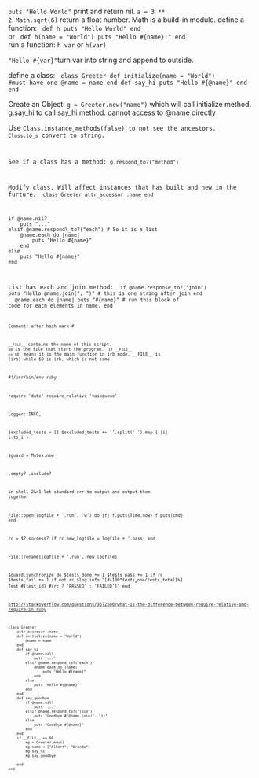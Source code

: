 <code>puts "Hello World"</code> print and return nil. 
<code>a = 3 \*\* 2</code>. <code>Math.sqrt(6)</code> return a float number. 
Math is a build-in module. 
define a function: 
<code>
def h
    puts "Hello World"
end
</code>
or
<code>
def h(name = "World")
    puts "Hello #{name}!"
end
</code>
run a function: <code>h var</code> or <code>h(var)</code>

<code>"Hello #{var}"</code>turn var into string and append to outside. 

define a class: 
<code>
class Greeter
    def initialize(name = "World") #must have one
        @name = name
    end
    def say_hi
        puts "Hello #{@name}"
    end
end
</code>

Create an Object: 
<code>g = Greeter.new("name")</code> which will call initialize method. g.say\_hi to call say\_hi method. 
cannot access to @name directly

Use <code>Class.instance\_methods(false) to not see the ancestors. 
<code>Class.to\_s</code> convert to string. 

See if a class has a method: <code>g.respond\_to?("method")</code>

Modify class. Will affect instances that has built and new in the furture. 
<code>
class Greeter
    attr_accessor :name
end
</code>

<code>
if @name.nil?
    puts "..."
elsif @name.respond\_to?("each") # So it is a list
    @name.each do |name|
        puts "Hello #{name}"
    end
else
    puts "Hello #{name}"
end
</code>

List has each and join method: 
<code>
if @name.response\_to?("join")
    puts "Hello @name.join(", ")" # this is one string after join
end
</code>
<code>
@name.each do |name|
    puts "#{name}" # run this block of code for each elements in name. 
end
<code>

Comment: after hash mark #


<code>\_\_FILE\_\_</code> contains the name of this script. 
<code>$0</code> is the file that start the program. 
<code> if \_\_FILE\_\_ == $0 </code> means it is the main function 
in irb mode, \_\_FILE\_\_ is (irb) while $0 is irb, which is not same. 

#!/usr/bin/env ruby

require 'date'
require\_relative 'taskqueue'

Logger::INFO, 

$excluded\_tests = []
$excluded\_tests += ''.split(' ').map { |i| i.to\_i }

$guard = Mutex.new

.empty?
.include?

in shell 2&>1 let standard err to output and output them together

File::open(logfile + '.run', 'w') do |f| 
    f.puts(Time.now) 
    f.puts(cmd)
end 

rc = $?.success? 
if rc
    new_logfile = logfile + '.pass'
end

File::rename(logfile + '.run', new\_logfile)

$guard.synchronize do
    $tests_done += 1
    $tests_pass += 1 if rc
    $tests_fail += 1 if not rc
    $log.info "[#{100*$tests_done/$tests_total}%] Test #{test_id} #{rc ? 'PASSED' : 'FAILED'}"
end 

http://stackoverflow.com/questions/3672586/what-is-the-difference-between-require-relative-and-require-in-ruby

```
class Greeter
    attr_accessor :name
    def initialize(name = "World")
        @name = name
    end
    def say_hi
        if @name.nil?
            puts "..."
        elsif @name.respond_to?("each")
            @name.each do |name|
                puts "Hello #{name}"
            end
        else
            puts "Hello #{@name}"
        end
    end
    def say_goodbye
        if @name.nil? 
            puts "..."
        elsif @name.respond_to?("join")
            puts "Goodbye #{@name.join(', ')}"
        else
            puts "Goodbye #{@name}"
        end
    end
    if __FILE__ == $0
        mg = Greeter.new()
        mg.name = ["Albert", "Brando"]
        mg.say_hi
        mg.say_goodbye

    end
end
```
